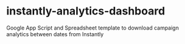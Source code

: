 # instantly-analytics-dashboard
Google App Script and Spreadsheet template to download campaign analytics between dates from Instantly
